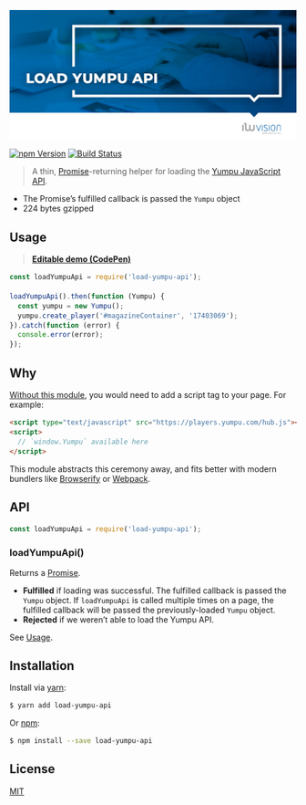 ![Load Yumpu API](docs/images/github_banner.png "Load Yumpu API")

[![npm Version](http://img.shields.io/npm/v/load-yumpu-api.svg?style=for-the-badge)](https://www.npmjs.com/package/load-yumpu-api) [![Build Status](https://img.shields.io/travis/w-vision/load-yumpu-api.svg?branch=master&style=for-the-badge)](https://travis-ci.org/w-vision/load-yumpu-api)

> A thin, [Promise](https://developers.google.com/web/fundamentals/primers/promises)-returning helper for loading the [Yumpu JavaScript API](https://developers.yumpu.com/introductionJS.html).

- The Promise&rsquo;s fulfilled callback is passed the `Yumpu` object
- 224 bytes gzipped

## Usage

> [**Editable demo (CodePen)**](https://codepen.io/lyuanqing/pen/YeYBrN)

```js
const loadYumpuApi = require('load-yumpu-api');

loadYumpuApi().then(function (Yumpu) {
  const yumpu = new Yumpu();
  yumpu.create_player('#magazineContainer', '17403069');
}).catch(function (error) {
  console.error(error);
});
```

## Why

[Without this module](https://developers.yumpu.com/quickSetup.html), you would need to add a script tag to your page. For example:

```html
<script type="text/javascript" src="https://players.yumpu.com/hub.js"></script>
<script>
  // `window.Yumpu` available here
</script>
```

This module abstracts this ceremony away, and fits better with modern bundlers like [Browserify](http://browserify.org/) or [Webpack](https://webpack.github.io/).

## API

```js
const loadYumpuApi = require('load-yumpu-api');
```

### loadYumpuApi()

Returns a [Promise](https://developer.mozilla.org/en-US/docs/Web/JavaScript/Reference/Global_Objects/Promise).

- **Fulfilled** if loading was successful. The fulfilled callback is passed the `Yumpu` object. If `loadYumpuApi` is called multiple times on a page, the fulfilled callback will be passed the previously-loaded `Yumpu` object.
- **Rejected** if we weren&rsquo;t able to load the Yumpu API.

See [Usage](#usage).

## Installation

Install via [yarn](https://yarnpkg.com):

```sh
$ yarn add load-yumpu-api
```

Or [npm](https://npmjs.com):

```sh
$ npm install --save load-yumpu-api
```

## License

[MIT](LICENSE.md)